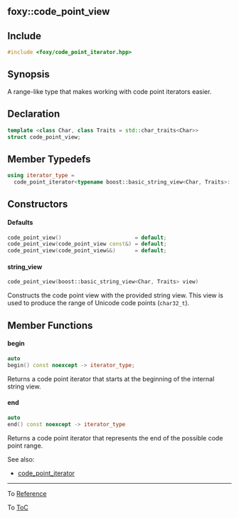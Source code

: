 ## foxy::code_point_view

## Include

```c++
#include <foxy/code_point_iterator.hpp>
```

## Synopsis

A range-like type that makes working with code point iterators easier.

## Declaration

```c++
template <class Char, class Traits = std::char_traits<Char>>
struct code_point_view;
```

## Member Typedefs

```c++
using iterator_type =
  code_point_iterator<typename boost::basic_string_view<Char, Traits>::iterator>;
```

## Constructors

#### Defaults

```c++
code_point_view()                       = default;
code_point_view(code_point_view const&) = default;
code_point_view(code_point_view&&)      = default;
```

#### string_view

```c++
code_point_view(boost::basic_string_view<Char, Traits> view)
```

Constructs the code point view with the provided string view. This view is used to produce the range
of Unicode code points (`char32_t`).

## Member Functions

#### begin

```c++
auto
begin() const noexcept -> iterator_type;
```

Returns a code point iterator that starts at the beginning of the internal string view.

#### end

```c++
auto
end() const noexcept -> iterator_type
```

Returns a code point iterator that represents the end of the possible code point range.

See also:
 * [code_point_iterator](./code_point_iterator.md#foxy::code_point_iterator)

---

To [Reference](../reference.md#Reference)

To [ToC](../index.md#Table-of-Contents)
